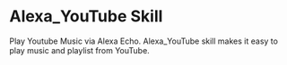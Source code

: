 # Alexa_YouTube Skill
Play Youtube Music via Alexa Echo.
Alexa_YouTube skill makes it easy to play music and playlist from YouTube.
